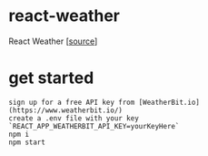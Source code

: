 # react-weather

React Weather [[source](https://www.linkedin.com/posts/nick-foscarini_juniordeveloper-reactjs-frontenddeveloper-activity-6807984765627617280-2-Ux/)]

# get started

```
sign up for a free API key from [WeatherBit.io](https://www.weatherbit.io/)
create a .env file with your key `REACT_APP_WEATHERBIT_API_KEY=yourKeyHere`
npm i
npm start
```
